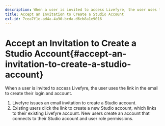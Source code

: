 ```yaml
---
description: When a user is invited to access Livefyre, the user uses the link in the email to create their login and account.
title: Accept an Invitation to Create a Studio Account
exl-id: 7cea7f1e-ad4a-4a90-bcda-d6cb8a1e9016
---
```

# Accept an Invitation to Create a Studio Account{#accept-an-invitation-to-create-a-studio-account}

When a user is invited to access Livefyre, the user uses the link in the email to create their login and account.

1. Livefyre issues an email invitation to create a Studio account.
1. Existing users click the link to create a new Studio account, which links to their existing Livefyre account. New users create an account that connects to their Studio account and user role permissions.
